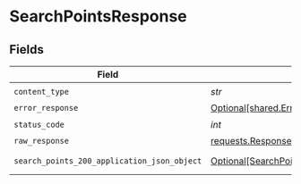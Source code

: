 # SearchPointsResponse


## Fields

| Field                                                                                                 | Type                                                                                                  | Required                                                                                              | Description                                                                                           |
| ----------------------------------------------------------------------------------------------------- | ----------------------------------------------------------------------------------------------------- | ----------------------------------------------------------------------------------------------------- | ----------------------------------------------------------------------------------------------------- |
| `content_type`                                                                                        | *str*                                                                                                 | :heavy_check_mark:                                                                                    | N/A                                                                                                   |
| `error_response`                                                                                      | [Optional[shared.ErrorResponse]](../../models/shared/errorresponse.md)                                | :heavy_minus_sign:                                                                                    | error                                                                                                 |
| `status_code`                                                                                         | *int*                                                                                                 | :heavy_check_mark:                                                                                    | N/A                                                                                                   |
| `raw_response`                                                                                        | [requests.Response](https://requests.readthedocs.io/en/latest/api/#requests.Response)                 | :heavy_minus_sign:                                                                                    | N/A                                                                                                   |
| `search_points_200_application_json_object`                                                           | [Optional[SearchPoints200ApplicationJSON]](../../models/operations/searchpoints200applicationjson.md) | :heavy_minus_sign:                                                                                    | successful operation                                                                                  |